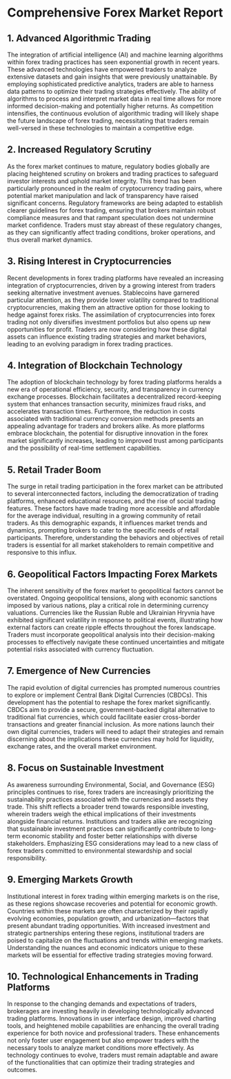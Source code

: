 # Comprehensive Forex Market Report

## 1. Advanced Algorithmic Trading
The integration of artificial intelligence (AI) and machine learning algorithms within forex trading practices has seen exponential growth in recent years. These advanced technologies have empowered traders to analyze extensive datasets and gain insights that were previously unattainable. By employing sophisticated predictive analytics, traders are able to harness data patterns to optimize their trading strategies effectively. The ability of algorithms to process and interpret market data in real time allows for more informed decision-making and potentially higher returns. As competition intensifies, the continuous evolution of algorithmic trading will likely shape the future landscape of forex trading, necessitating that traders remain well-versed in these technologies to maintain a competitive edge.

## 2. Increased Regulatory Scrutiny
As the forex market continues to mature, regulatory bodies globally are placing heightened scrutiny on brokers and trading practices to safeguard investor interests and uphold market integrity. This trend has been particularly pronounced in the realm of cryptocurrency trading pairs, where potential market manipulation and lack of transparency have raised significant concerns. Regulatory frameworks are being adapted to establish clearer guidelines for forex trading, ensuring that brokers maintain robust compliance measures and that rampant speculation does not undermine market confidence. Traders must stay abreast of these regulatory changes, as they can significantly affect trading conditions, broker operations, and thus overall market dynamics.

## 3. Rising Interest in Cryptocurrencies
Recent developments in forex trading platforms have revealed an increasing integration of cryptocurrencies, driven by a growing interest from traders seeking alternative investment avenues. Stablecoins have garnered particular attention, as they provide lower volatility compared to traditional cryptocurrencies, making them an attractive option for those looking to hedge against forex risks. The assimilation of cryptocurrencies into forex trading not only diversifies investment portfolios but also opens up new opportunities for profit. Traders are now considering how these digital assets can influence existing trading strategies and market behaviors, leading to an evolving paradigm in forex trading practices.

## 4. Integration of Blockchain Technology
The adoption of blockchain technology by forex trading platforms heralds a new era of operational efficiency, security, and transparency in currency exchange processes. Blockchain facilitates a decentralized record-keeping system that enhances transaction security, minimizes fraud risks, and accelerates transaction times. Furthermore, the reduction in costs associated with traditional currency conversion methods presents an appealing advantage for traders and brokers alike. As more platforms embrace blockchain, the potential for disruptive innovation in the forex market significantly increases, leading to improved trust among participants and the possibility of real-time settlement capabilities.

## 5. Retail Trader Boom
The surge in retail trading participation in the forex market can be attributed to several interconnected factors, including the democratization of trading platforms, enhanced educational resources, and the rise of social trading features. These factors have made trading more accessible and affordable for the average individual, resulting in a growing community of retail traders. As this demographic expands, it influences market trends and dynamics, prompting brokers to cater to the specific needs of retail participants. Therefore, understanding the behaviors and objectives of retail traders is essential for all market stakeholders to remain competitive and responsive to this influx.

## 6. Geopolitical Factors Impacting Forex Markets
The inherent sensitivity of the forex market to geopolitical factors cannot be overstated. Ongoing geopolitical tensions, along with economic sanctions imposed by various nations, play a critical role in determining currency valuations. Currencies like the Russian Ruble and Ukrainian Hryvnia have exhibited significant volatility in response to political events, illustrating how external factors can create ripple effects throughout the forex landscape. Traders must incorporate geopolitical analysis into their decision-making processes to effectively navigate these continued uncertainties and mitigate potential risks associated with currency fluctuation.

## 7. Emergence of New Currencies
The rapid evolution of digital currencies has prompted numerous countries to explore or implement Central Bank Digital Currencies (CBDCs). This development has the potential to reshape the forex market significantly. CBDCs aim to provide a secure, government-backed digital alternative to traditional fiat currencies, which could facilitate easier cross-border transactions and greater financial inclusion. As more nations launch their own digital currencies, traders will need to adapt their strategies and remain discerning about the implications these currencies may hold for liquidity, exchange rates, and the overall market environment.

## 8. Focus on Sustainable Investment
As awareness surrounding Environmental, Social, and Governance (ESG) principles continues to rise, forex traders are increasingly prioritizing the sustainability practices associated with the currencies and assets they trade. This shift reflects a broader trend towards responsible investing, wherein traders weigh the ethical implications of their investments alongside financial returns. Institutions and traders alike are recognizing that sustainable investment practices can significantly contribute to long-term economic stability and foster better relationships with diverse stakeholders. Emphasizing ESG considerations may lead to a new class of forex traders committed to environmental stewardship and social responsibility.

## 9. Emerging Markets Growth
Institutional interest in forex trading within emerging markets is on the rise, as these regions showcase recoveries and potential for economic growth. Countries within these markets are often characterized by their rapidly evolving economies, population growth, and urbanization—factors that present abundant trading opportunities. With increased investment and strategic partnerships entering these regions, institutional traders are poised to capitalize on the fluctuations and trends within emerging markets. Understanding the nuances and economic indicators unique to these markets will be essential for effective trading strategies moving forward.

## 10. Technological Enhancements in Trading Platforms
In response to the changing demands and expectations of traders, brokerages are investing heavily in developing technologically advanced trading platforms. Innovations in user interface design, improved charting tools, and heightened mobile capabilities are enhancing the overall trading experience for both novice and professional traders. These enhancements not only foster user engagement but also empower traders with the necessary tools to analyze market conditions more effectively. As technology continues to evolve, traders must remain adaptable and aware of the functionalities that can optimize their trading strategies and outcomes.